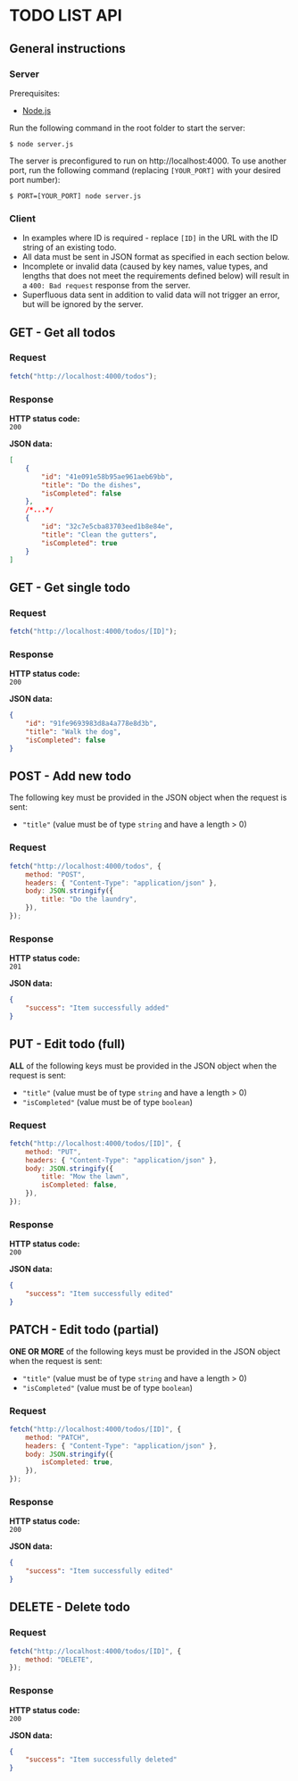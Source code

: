 # TODO LIST API

## General instructions

### Server

Prerequisites:

-   [Node.js](https://nodejs.org/en/)

Run the following command in the root folder to start the server:

```
$ node server.js
```

The server is preconfigured to run on http://localhost:4000. To use another port, run the following command (replacing `[YOUR_PORT]` with your desired port number):

```
$ PORT=[YOUR_PORT] node server.js
```

### Client

-   In examples where ID is required - replace `[ID]` in the URL with the ID string of an existing todo.
-   All data must be sent in JSON format as specified in each section below.
-   Incomplete or invalid data (caused by key names, value types, and lengths that does not meet the requirements defined below) will result in a `400: Bad request` response from the server.
-   Superfluous data sent in addition to valid data will not trigger an error, but will be ignored by the server.

## GET - Get all todos

### Request

```js
fetch("http://localhost:4000/todos");
```

### Response

**HTTP status code:**  
`200`

**JSON data:**

```json
[
	{
		"id": "41e091e58b95ae961aeb69bb",
		"title": "Do the dishes",
		"isCompleted": false
	},
	/*...*/
	{
		"id": "32c7e5cba83703eed1b8e84e",
		"title": "Clean the gutters",
		"isCompleted": true
	}
]
```

## GET - Get single todo

### Request

```js
fetch("http://localhost:4000/todos/[ID]");
```

### Response

**HTTP status code:**  
`200`

**JSON data:**

```json
{
	"id": "91fe9693983d8a4a778e8d3b",
	"title": "Walk the dog",
	"isCompleted": false
}
```

## POST - Add new todo

The following key must be provided in the JSON object when the request is sent:

-   `"title"` (value must be of type `string` and have a length > 0)

### Request

```js
fetch("http://localhost:4000/todos", {
	method: "POST",
	headers: { "Content-Type": "application/json" },
	body: JSON.stringify({
		title: "Do the laundry",
	}),
});
```

### Response

**HTTP status code:**  
`201`

**JSON data:**

```json
{
	"success": "Item successfully added"
}
```

## PUT - Edit todo (full)

**ALL** of the following keys must be provided in the JSON object when the request is sent:

-   `"title"` (value must be of type `string` and have a length > 0)
-   `"isCompleted"` (value must be of type `boolean`)

### Request

```js
fetch("http://localhost:4000/todos/[ID]", {
	method: "PUT",
	headers: { "Content-Type": "application/json" },
	body: JSON.stringify({
		title: "Mow the lawn",
		isCompleted: false,
	}),
});
```

### Response

**HTTP status code:**  
`200`

**JSON data:**

```json
{
	"success": "Item successfully edited"
}
```

## PATCH - Edit todo (partial)

**ONE OR MORE** of the following keys must be provided in the JSON object when the request is sent:

-   `"title"` (value must be of type `string` and have a length > 0)
-   `"isCompleted"` (value must be of type `boolean`)

### Request

```js
fetch("http://localhost:4000/todos/[ID]", {
	method: "PATCH",
	headers: { "Content-Type": "application/json" },
	body: JSON.stringify({
		isCompleted: true,
	}),
});
```

### Response

**HTTP status code:**  
`200`

**JSON data:**

```json
{
	"success": "Item successfully edited"
}
```

## DELETE - Delete todo

### Request

```js
fetch("http://localhost:4000/todos/[ID]", {
	method: "DELETE",
});
```

### Response

**HTTP status code:**  
`200`

**JSON data:**

```json
{
	"success": "Item successfully deleted"
}
```
